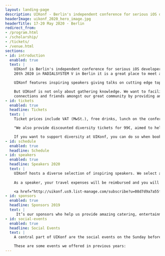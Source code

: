 ```yaml
---
layout: landing-page
description: UIKonf - Berlin's independent conference for serious iOS developers.
headerImage: uikonf_2020_hero_image.jpg
headerTitle: 17-20 May 2020 · Berlin
redirect_from:
- /program.html
- /scholarship/
- /tickets/
- /venue.html
sections:
- id: introduction
  enabled: true
  text: |
    UIKonf is Berlin's independent conference for serious iOS developers. Taking place from May 17th to
    20th 2020 in RADIALSYSTEM V in Berlin it is a great place to meet and connect with experienced developers from all over Europe.

    UIKonf features inspiring speakers giving talks on cutting edge topics in iOS development, mobile design and business.

    But UIKonf is not only about gathering knowledge. We want to facilitate new
    connections and friends amongst our great community by providing an inclusive setting where all participants feel safe and welcome. In order to achieve that, we expect all to abide by our <a href="coc">Code of Conduct</a>
- id: tickets
  enabled: true
  headline: Tickets
  text: |
    Ticket prices include VAT (MwSt.), free drinks, lunch on the conference days and the UIKonf party. See <a href="refunds">our refunds policy</a> if you are not sure about your plans in May.

    "We also provide discounted diversity tickets for 99€, aimed to help underrepresented groups in tech. This includes but isn’t limited to: women, people of colour, LGBTQIA+ people, disabled people and generally people who are unable to attend without financial assistance. If you think you are eligible for a diversity ticket, simply <a href="https://forms.gle/cg8SiTo9ryk5nqzU6" target="_blank">fill out the application form</a>."

    If you want to support diversity at UIKonf, you can do so when booking your ticket. Simply select the additional "Scholarship Sponsor" package which provides one ticket for our diversity ticket applicants.
- id: schedule
  enabled: true
  headline: Schedule
- id: speakers
  enabled: true
  headline: Speakers 2020
  text: |
    UIKonf hosts a diverse selection of inspiring speakers. We select and invite about half of our speakers. The other half is selected by our community through our anonymous call for proposals system. Details coming soon. 
    
    As a speaker, your travel expenses will be reimbursed and you will be our guests at our selected Hotel in Berlin. Of course, we will also reimburse you for your ticket if you already have purchased one.

    <a href="http://uikonf.us9.list-manage.com/subscribe?u=08d7d9a7a55f501920eb76453&id=d3f17105cf" target="_blank">Sign up for our newsletter</a> to hear about our invited speakers and learn about the start of our Call for Proposals. Or check out our <a href="/uikonf-2019">previous speakers</a> and <a href="/videos">videos</a>.
- id: sponsors
  enabled: true
  headline: Sponsors 2019
  text: |
     It’s our sponsors who help us provide amazing catering, entertainment and generally make UIKonf an awesome event. If you or your company is interested in helping us and putting the FUN (... / coffee / food/ ...) into UIKonf, we are happy to <a href="mailto:sponsors@uikonf.com">discuss options with you</a>.
- id: social-events
  enabled: true
  headline: Social Events
  text: |
    A central part of UIKonf are the social events on the Sunday before the conference. Not only do you get to enjoy Berlin for a day but they also give you a first opportunity to get to know other participants of the conference in a fun atmosphere.

    These are some events we offered in previous years:
---
```


